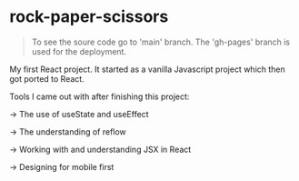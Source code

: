 # rock-paper-scissors

>To see the soure code go to 'main' branch. The 'gh-pages' branch is used for the deployment.

My first React project. It started as a vanilla Javascript project which then got ported to React.

Tools I came out with after finishing this project: 

  -> The use of useState and useEffect
 
  -> The understanding of reflow
  
  -> Working with and understanding JSX in React
  
  -> Designing for mobile first
